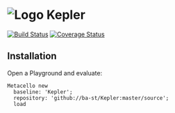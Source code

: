 ![Logo](https://vectr.com/patchinko/b4C6L0EOce.svg?width=128&height=128&select=b4C6L0EOcepage0) Kepler
======
[![Build Status](https://travis-ci.org/iot-uca/Kepler.svg?branch=master)](https://travis-ci.org/iot-uca/Kepler)
[![Coverage Status](https://coveralls.io/repos/github/iot-uca/Kepler/badge.svg?branch=master)](https://coveralls.io/github/iot-uca/Kepler?branch=master)

## Installation
Open a Playground and evaluate:
``` smalltalk
Metacello new
  baseline: 'Kepler';
  repository: 'github://ba-st/Kepler:master/source';
  load
```
